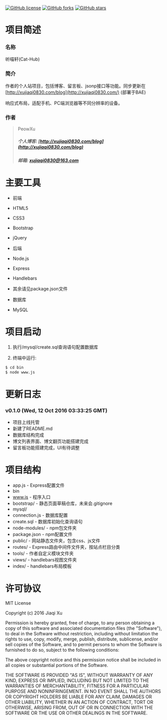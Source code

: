 [![GitHub license](https://img.shields.io/badge/license-MIT-brightgreen.svg)](https://raw.githubusercontent.com/JacksonTian/eventproxy/master/MIT-License)
[![GitHub forks](https://img.shields.io/github/forks/xujiaqi0830/Cat-Hub.svg)](https://github.com/xujiaqi0830/Cat-Hub/network)
[![GitHub stars](https://img.shields.io/github/stars/xujiaqi0830/Cat-Hub.svg)](https://github.com/xujiaqi0830/Cat-Hub/stargazers)
# 项目简述

### 名称

听喵轩(Cat-Hub)

### 简介

作者的个人站项目，包括博客、留言板、jsonp接口等功能。同步更新在[http://xujiaqi0830.com/blog](http://xujiaqi0830.com/) (部署于BAE)

响应式布局，适配手机、PC端浏览器等不同分辨率的设备。

### 作者

> PeowXu
> ##### 个人博客: [http://xujiaqi0830.com/blog](http://xujiaqi0830.com/blog)
> ##### 邮箱: [xujiaqi0830@163.com](mailto:xujiaqi0830@163.com)

# 主要工具

 - 前端
  - HTML5
  - CSS3
  - Bootstrap
  - jQuery

 - 后端
  - Node.js
  - Express
  - Handlebars
  - 其余请见package.json文件

 - 数据库
  - MySQL

# 项目启动

1. 执行/mysql/create.sql查询语句配置数据库


2. 终端中运行: 

```bash
$ cd bin
$ node www.js
```

# 更新日志

### v0.1.0 (Wed, 12 Oct 2016 03:33:25 GMT)
- 项目上线托管
- 新建了README.md
- 数据库结构完成
- 博文列表界面、博文翻页功能搭建完成
- 留言板功能搭建完成，UI有待调整

# 项目结构


- app.js - Express配置文件
- bin
 - www.js - 程序入口
- bootstrap/ - 静态页面草稿仓库，未来会.gitignore
- mysql/
 - connection.js - 数据库配置
 - create.sql - 数据库初始化查询语句
- node-modules/ - npm包文件夹
- package.json - npm配置文件
- public/ - 网站静态文件夹，包含css、js文件
- routes/ - Express路由中间件文件夹，按站点栏目分类
- tools/ - 作者自定义模块文件夹
- views/ - handlebars视图文件夹
 - index/ - handlebars布局模板

# 许可协议

MIT License

Copyright (c) 2016 Jiaqi Xu

Permission is hereby granted, free of charge, to any person obtaining a copy
of this software and associated documentation files (the "Software"), to deal
in the Software without restriction, including without limitation the rights
to use, copy, modify, merge, publish, distribute, sublicense, and/or sell
copies of the Software, and to permit persons to whom the Software is
furnished to do so, subject to the following conditions:

The above copyright notice and this permission notice shall be included in all
copies or substantial portions of the Software.

THE SOFTWARE IS PROVIDED "AS IS", WITHOUT WARRANTY OF ANY KIND, EXPRESS OR
IMPLIED, INCLUDING BUT NOT LIMITED TO THE WARRANTIES OF MERCHANTABILITY,
FITNESS FOR A PARTICULAR PURPOSE AND NONINFRINGEMENT. IN NO EVENT SHALL THE
AUTHORS OR COPYRIGHT HOLDERS BE LIABLE FOR ANY CLAIM, DAMAGES OR OTHER
LIABILITY, WHETHER IN AN ACTION OF CONTRACT, TORT OR OTHERWISE, ARISING FROM,
OUT OF OR IN CONNECTION WITH THE SOFTWARE OR THE USE OR OTHER DEALINGS IN THE
SOFTWARE.